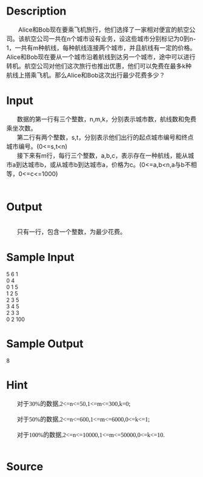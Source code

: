 
# Description

<div class="content"><div style="layout-grid-mode: char; text-indent: 23.65pt"><span style="font-size: medium">Alice和Bob现在要乘飞机旅行，他们选择了一家相对便宜的航空公司。该航空公司一共在n个城市设有业务，设这些城市分别标记为0到n-1，一共有m种航线，每种航线连接两个城市，并且航线有一定的价格。Alice和Bob现在要从一个城市沿着航线到达另一个城市，途中可以进行转机。航空公司对他们这次旅行也推出优惠，他们可以免费在最多k种航线上搭乘飞机。那么Alice和Bob这次出行最少花费多少？</span></div></div>

# Input

<div class="content"><div style="layout-grid-mode: char; text-indent: 21pt"><span style="font-size: medium">数据的第一行有三个整数，n,m,k，分别表示城市数，航线数和免费乘坐次数。</span></div>
<div style="layout-grid-mode: char; text-indent: 21pt"><span style="font-size: medium">第二行有两个整数，s,t，分别表示他们出行的起点城市编号和终点城市编号。(0&lt;=s,t&lt;n)</span></div>
<div style="layout-grid-mode: char; text-indent: 21pt"><span style="font-size: medium">接下来有m行，每行三个整数，a,b,c，表示存在一种航线，能从城市a到达城市b，或从城市b到达城市a，价格为c。(0&lt;=a,b&lt;n,a与b不相等，0&lt;=c&lt;=1000)</span></div>
<div style="layout-grid-mode: char; text-indent: 21pt"><span style="font-size: medium"> </span></div></div>

# Output

<div class="content"><div style="layout-grid-mode: char"> </div>
<div style="layout-grid-mode: char; text-indent: 21pt"><span style="font-size: medium">只有一行，包含一个整数，为最少花费。</span></div></div>

# Sample Input

<div class="content"><span class="sampledata">5 6 1<br/>
0 4<br/>
0 1 5<br/>
1 2 5<br/>
2 3 5<br/>
3 4 5<br/>
2 3 3<br/>
0 2 100<br/>
</span></div>

# Sample Output

<div class="content"><span class="sampledata">8</span></div>

# Hint

<div class="content"><p></p><p class="MsoNormal" style="margin: 0cm 0cm 0pt 21pt; mso-para-margin-left: 2.0gd"><font size="3"><span style="font-family: 宋体; mso-ascii-font-family: &#39;Times New Roman&#39;; mso-hansi-font-family: &#39;Times New Roman&#39;">对于</span><span lang="EN-US"><font face="Times New Roman">30%</font></span><span style="font-family: 宋体; mso-ascii-font-family: &#39;Times New Roman&#39;; mso-hansi-font-family: &#39;Times New Roman&#39;">的数据</span><span lang="EN-US"><font face="Times New Roman">,2&lt;=n&lt;=50,1&lt;=m&lt;=300,k=0;</font></span></font></p><br/>
<p class="MsoNormal" style="margin: 0cm 0cm 0pt 21pt; mso-para-margin-left: 2.0gd"><font size="3"><span style="font-family: 宋体; mso-ascii-font-family: &#39;Times New Roman&#39;; mso-hansi-font-family: &#39;Times New Roman&#39;">对于</span><span lang="EN-US"><font face="Times New Roman">50%</font></span><span style="font-family: 宋体; mso-ascii-font-family: &#39;Times New Roman&#39;; mso-hansi-font-family: &#39;Times New Roman&#39;">的数据</span><span lang="EN-US"><font face="Times New Roman">,2&lt;=n&lt;=600,1&lt;=m&lt;=6000,0&lt;=k&lt;=1;</font></span></font></p><br/>
<p class="MsoNormal" style="margin: 0cm 0cm 0pt 21pt; mso-para-margin-left: 2.0gd"><font size="3"><span style="font-family: 宋体; mso-ascii-font-family: &#39;Times New Roman&#39;; mso-hansi-font-family: &#39;Times New Roman&#39;">对于</span><span lang="EN-US"><font face="Times New Roman">100%</font></span><span style="font-family: 宋体; mso-ascii-font-family: &#39;Times New Roman&#39;; mso-hansi-font-family: &#39;Times New Roman&#39;">的数据</span><span lang="EN-US"><font face="Times New Roman">,2&lt;=n&lt;=10000,1&lt;=m&lt;=50000,0&lt;=k&lt;=10.</font></span></font></p><br/>
<p></p><p></p></div>

# Source

<div class="content"><p><a href="problemset.php?search="></a></p></div>


